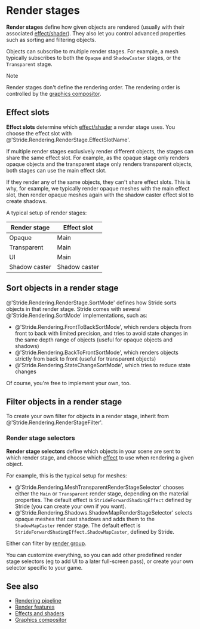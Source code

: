 # Render stages

**Render stages** define how given objects are rendered (usually with their associated [effect/shader](../effects-and-shaders/index.md)). They also let you control advanced properties such as sorting and filtering objects.

Objects can subscribe to multiple render stages. For example, a mesh typically subscribes to both the `Opaque` and `ShadowCaster` stages, or the `Transparent` stage.

> [!Note]
> Render stages don't define the rendering order. The rendering order is controlled by the [graphics compositor](../graphics-compositor/index.md).

## Effect slots

**Effect slots** determine which [effect/shader](../effects-and-shaders/index.md) a render stage uses. You choose the effect slot with @'Stride.Rendering.RenderStage.EffectSlotName'.

If multiple render stages exclusively render different objects, the stages can share the same effect slot. For example, as the opaque stage only renders opaque objects and the transparent stage only renders transparent objects, both stages can use the main effect slot.

If they render any of the same objects, they can't share effect slots. This is why, for example, we typically render opaque meshes with the main effect slot, then render opaque meshes again with the shadow caster effect slot to create shadows.

A typical setup of render stages:

| Render stage     | Effect slot  
| ---------------- | ------------ 
| Opaque           | Main         
| Transparent      | Main         
| UI               | Main         
| Shadow caster    | Shadow caster 

## Sort objects in a render stage

@'Stride.Rendering.RenderStage.SortMode' defines how Stride sorts objects in that render stage. Stride comes with several @'Stride.Rendering.SortMode' implementations, such as:

- @'Stride.Rendering.FrontToBackSortMode', which renders objects from front to back with limited precision, and tries to avoid state changes in the same depth range of objects (useful for opaque objects and shadows)
- @'Stride.Rendering.BackToFrontSortMode', which renders objects strictly from back to front (useful for transparent objects)
- @'Stride.Rendering.StateChangeSortMode', which tries to reduce state changes

Of course, you're free to implement your own, too.

## Filter objects in a render stage

To create your own filter for objects in a render stage, inherit from @'Stride.Rendering.RenderStageFilter'.

### Render stage selectors

**Render stage selectors** define which objects in your scene are sent to which render stage, and choose which [effect](../effects-and-shaders/effect-language.md) to use when rendering a given object.

For example, this is the typical setup for meshes:

- @'Stride.Rendering.MeshTransparentRenderStageSelector' chooses either the `Main` or `Transparent` render stage, depending on the material properties. The default effect is `StrideForwardShadingEffect` defined by Stride (you can create your own if you want).
- @'Stride.Rendering.Shadows.ShadowMapRenderStageSelector' selects opaque meshes that cast shadows and adds them to the `ShadowMapCaster` render stage. The default effect is `StrideForwardShadingEffect.ShadowMapCaster`, defined by Stride.

Either can filter by [render group](../graphics-compositor/render-groups-and-masks.md).

You can customize everything, so you can add other predefined render stage selectors (eg to add UI to a later full-screen pass), or create your own selector specific to your game.

## See also

* [Rendering pipeline](index.md)
* [Render features](render-features.md)
* [Effects and shaders](../effects-and-shaders/index.md)
* [Graphics compositor](../graphics-compositor/index.md)
